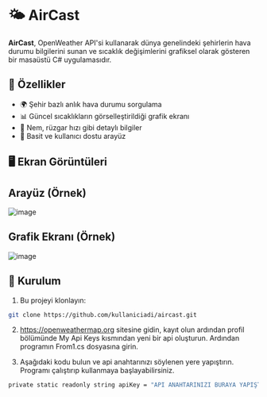 # 🌤️ AirCast

**AirCast**, OpenWeather API'si kullanarak dünya genelindeki şehirlerin hava durumu bilgilerini sunan ve sıcaklık değişimlerini grafiksel olarak gösteren bir masaüstü C# uygulamasıdır.

## 🚀 Özellikler

- 🌍 Şehir bazlı anlık hava durumu sorgulama
- 📊 Güncel sıcaklıkların görselleştirildiği grafik ekranı
- 💨 Nem, rüzgar hızı gibi detaylı bilgiler
- 👤 Basit ve kullanıcı dostu arayüz

## 🖥️ Ekran Görüntüleri

## Arayüz (Örnek)
![image](https://github.com/user-attachments/assets/f1cd9101-ff3a-4949-a44f-45b71fc187f9)

## Grafik Ekranı (Örnek)
![image](https://github.com/user-attachments/assets/808d0a8b-f317-457f-a3b3-d82fe223a988)


## 🔧 Kurulum

1. Bu projeyi klonlayın:

```bash
git clone https://github.com/kullaniciadi/aircast.git
```
2. https://openweathermap.org sitesine gidin, kayıt olun ardından profil bölümünde My Api Keys kısmından yeni bir api oluşturun. Ardından programın From1.cs dosyasına girin.
   
3. Aşağıdaki kodu bulun ve api anahtarınızı söylenen yere yapıştırın. Programı çalıştırıp kullanmaya başlayabilirsiniz.
     
```bash
private static readonly string apiKey = "API ANAHTARINIZI BURAYA YAPIŞTIRIN";
```
